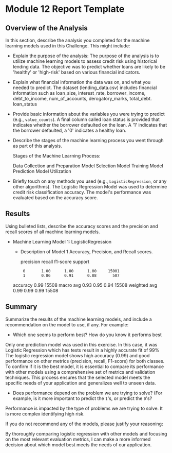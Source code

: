 # Module 12 Report Template

## Overview of the Analysis

In this section, describe the analysis you completed for the machine learning models used in this Challenge. This might include:

* Explain the purpose of the analysis:
  The purpose of the analysis is to utilize machine learning models to assess credit risk using historical lending data. The objective was to   predict whether loans are likely to be 'healthy' or 'high-risk' based on various financial indicators.

* Explain what financial information the data was on, and what you needed to predict.
  The dataset (lending_data.csv) includes financial information such as
  loan_size,
  interest_rate,
  borrower_income,
  debt_to_income,
  num_of_accounts,
  derogatory_marks,
  total_debt.
  loan_status
  
* Provide basic information about the variables you were trying to predict (e.g., `value_counts`).
A final column called loan status is provided that indicates whether the borrower defaulted on the loan. A '1' indicates that the   borrower defaulted, a '0' indicates a healthy loan.
  
* Describe the stages of the machine learning process you went through as part of this analysis.

  Stages of the Machine Learning Process:

    Data Collection and Preparation
    Model Selection
    Model Training
    Model Prediction
    Model Utilization

  
* Briefly touch on any methods you used (e.g., `LogisticRegression`, or any other algorithms).
  The Logistic Regression Model was used to determine credit risk classification accuracy.
  The model's performance was evaluated based on the accuracy score.

## Results

Using bulleted lists, describe the accuracy scores and the precision and recall scores of all machine learning models.

* Machine Learning Model 1: LogisticRegression 
    * Description of Model 1 Accuracy, Precision, and Recall scores.
 
      precision    recall  f1-score   support

           0       1.00      1.00      1.00     15001
           1       0.86      0.91      0.88       507

    accuracy                           0.99     15508
   macro avg       0.93      0.95      0.94     15508
weighted avg       0.99      0.99      0.99     15508


## Summary

Summarize the results of the machine learning models, and include a recommendation on the model to use, if any. For example:

* Which one seems to perform best? How do you know it performs best
  
Only one prediction model was used in this exercise. In this case, it was Logistic Regression which has tests result in a highly accurate fit of 99%
The logistic regression model shows high accuracy (0.99) and good performance on other metrics (precision, recall, F1-score) for both classes. To confirm if it is the best model, it is essential to compare its performance with other models using a comprehensive set of metrics and validation techniques. This process ensures that the selected model meets the specific needs of your application and generalizes well to unseen data.

* Does performance depend on the problem we are trying to solve? (For example, is it more important to predict the `1`'s, or predict the `0`'s? 

Performance is impacted by the type of problems we are trying to solve. It is more complex identifying high risk.


If you do not recommend any of the models, please justify your reasoning:

By thoroughly comparing logistic regression with other models and focusing on the most relevant evaluation metrics, I can make a more informed decision about which model best meets the needs of our application.







